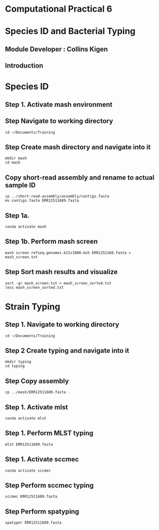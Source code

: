 # Computational Practical 6
# Species ID and Bacterial Typing
## Module Developer : Collins Kigen
## Introduction
# Species ID

## Step 1. Activate mash environment


## Step Navigate to working directory
```
cd ~/Documents/Training
```

## Step Create mash directory and navigate into it
```
mkdir mash
cd mash
```
## Copy short-read assembly and rename to actual sample ID
```
cp ../short-read-assembly/assembly/contigs.fasta
mv contigs.fasta ERR12511689.fasta
```

## Step 1a.
```
conda activate mash
```

## Step 1b. Perform mash screen
```
mash screen refseq.genomes.k21s1000.msh ERR1251168.fasta > mash_screen.txt
```
## Step Sort mash results and visualize
```
sort -gr mash_screen.txt > mash_screen_sorted.txt
less mash_screen_sorted.txt
```
# Strain Typing
## Step 1. Navigate to working directory
```
cd ~/Documents/Training
```

## Step 2 Create typing and navigate into it
```
mkdir typing
cd typing
```

## Step  Copy assembly
```
cp ../mash/ERR12511689.fasta .
```


## Step 1. Activate mlst
```
conda activate mlst
```

## Step 1. Perform MLST typing

```
mlst ERR12511689.fasta
```

## Step 1. Activate sccmec
```
conda activate sccmec
```
## Step Perform sccmec typing
```
sccmec ERR12511689.fasta
```
## Step Perform spatyping
```
spatyper ERR12511689.fasta
```
